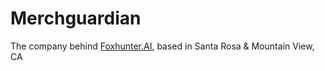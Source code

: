 # Merchguardian

The company behind [Foxhunter.AI](https://foxhunter.ai), based in Santa Rosa & Mountain View, CA

